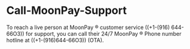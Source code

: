 # Call-MoonPay-Support
  To reach a live person at MoonPay ® customer service ((+1-(916) 644-66O3)) for support, you can call their 24/7 MoonPay ® Phone number hotline at ((+1-(916)644-66O3)) (OTA). 
